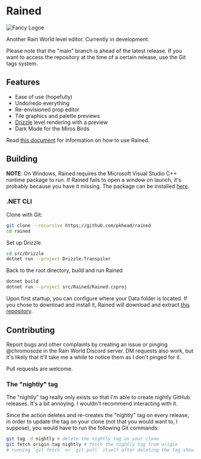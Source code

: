# Rained
![Fancy Logoe](rained-logo.png)

Another Rain World level editor. Currently in development.

Please note that the "main" branch is ahead of the latest release. If you want to access the repository
at the time of a certain release, use the Git tags system.

## Features
- Ease of use (hopefully)
- Undo/redo everything
- Re-envisioned prop editor
- Tile graphics and palette previews
- [Drizzle](https://github.com/SlimeCubed/Drizzle/tree/community) level rendering with a preview
- Dark Mode for the Miros Birds

Read [this document](dist/README.md) for information on how to use Rained.

## Building
**NOTE**: On Windows, Rained requires the Microsoft Visual Studio C++ runtime package to run. If Rained fails to open a window on launch, it's probably because you have it missing. The package can be installed [here](https://aka.ms/vs/17/release/vc_redist.x64.exe).

### .NET CLI
Clone with Git:
```bash
git clone --recursive https://github.com/pkhead/rained
cd rained
```

Set up Drizzle
```bash
cd src/Drizzle
dotnet run --project Drizzle.Transpiler
```

Back to the root directory, build and run Rained
```bash
dotnet build
dotnet run --project src/Rained/Rained.csproj
```
Upon first startup, you can configure where your Data folder is located. If you chose to download and install it, Rained will download and extract [this repository](https://github.com/SlimeCubed/Drizzle.Data/tree/community).

## Contributing
Report bugs and other complaints by creating an issue or pinging @chromosoze in the Rain World Discord server. DM requests also work, but it's likely
that it'll take me a while to notice them as I don't pinged for it.

Pull requests are welcome.

### The "nightly" tag
The "nightly" tag really only exists so that I'm able to create nightly GitHub releases. It's a bit annoying. I wouldn't recommend interacting with it.

Since the action deletes and re-creates the "nightly" tag on every release, in order to update the tag
on your clone (not that you would want to, I suppose), you would have to run the following Git commands:
```bash
git tag -d nightly # delete the nightly tag on your clone
git fetch origin tag nightly # fetch the nightly tag from origin
# running `git fetch` or `git pull` itself after deleting the tag should also work.
```